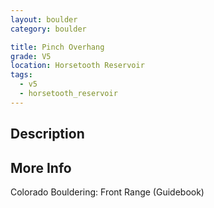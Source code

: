 ```yaml
---
layout: boulder
category: boulder

title: Pinch Overhang
grade: V5
location: Horsetooth Reservoir
tags:
  - v5
  - horsetooth_reservoir
---
```


## Description


## More Info
Colorado Bouldering: Front Range (Guidebook)
